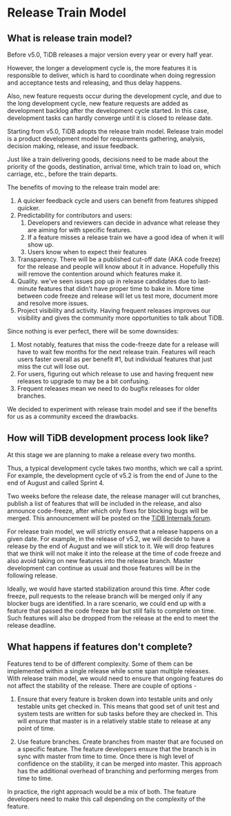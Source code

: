 # Release Train Model

## What is release train model?

Before v5.0, TiDB releases a major version every year or every half year.

However, the longer a development cycle is, the more features it is responsible to deliver, which is hard to coordinate when doing regression and acceptance tests and releasing, and thus delay happens.

Also, new feature requests occur during the development cycle, and due to the long development cycle, new feature requests are added as development backlog after the development cycle started. In this case, development tasks can hardly converge until it is closed to release date.

Starting from v5.0, TiDB adopts the release train model. Release train model is a product development model for requirements gathering, analysis, decision making, release, and issue feedback.

Just like a train delivering goods, decisions need to be made about the priority of the goods, destination, arrival time, which train to load on, which carriage, etc., before the train departs.

The benefits of moving to the release train model are:

1. A quicker feedback cycle and users can benefit from features shipped quicker.
2. Predictability for contributors and users:
    1. Developers and reviewers can decide in advance what release they are aiming for with specific features.
    2. If a feature misses a release train we have a good idea of when it will show up.
    3. Users know when to expect their features
3. Transparency. There will be a published cut-off date (AKA code freeze) for the release and people will know about it in advance. Hopefully this will remove the contention around which features make it.
4. Quality. we've seen issues pop up in release candidates due to last-minute features that didn't have proper time to bake in. More time between code freeze and release will let us test more, document more and resolve more issues.
5. Project visibility and activity. Having frequent releases improves our visibility and gives the community more opportunities to talk about TiDB.

Since nothing is ever perfect, there will be some downsides:

1. Most notably, features that miss the code-freeze date for a release will have to wait few months for the next release train. Features will reach users faster overall as per benefit #1, but individual features that just miss the cut will lose out.
2. For users, figuring out which release to use and having frequent new releases to upgrade to may be a bit confusing.
3. Frequent releases mean we need to do bugfix releases for older branches.

We decided to experiment with release train model and see if the benefits for us as a community exceed the drawbacks. 

## How will TiDB development process look like?

At this stage we are planning to make a release every two months.

Thus, a typical development cycle takes two months, which we call a sprint. For example, the development cycle of v5.2 is from the end of June to the end of August and called Sprint 4.

Two weeks before the release date, the release manager will cut branches, publish a list of features that will be included in the release, and also announce code-freeze, after which only fixes for blocking bugs will be merged. This announcement will be posted on the [TiDB Internals forum](https://internals.tidb.io/).

For release train model, we will strictly ensure that a release happens on a given date. For example, in the release of v5.2, we will decide to have a release by the end of August and we will stick to it. We will drop features that we think will not make it into the release at the time of code freeze and also avoid taking on new features into the release branch. Master development can continue as usual and those features will be in the following release. 

Ideally, we would have started stabilization around this time. After code freeze, pull requests to the release branch will be merged only if any blocker bugs are identified. In a rare scenario, we could end up with a feature that passed the code freeze bar but still fails to complete on time. Such features will also be dropped from the release at the end to meet the release deadline.

## What happens if features don't complete?

Features tend to be of different complexity. Some of them can be implemented within a single release while some span multiple releases. With release train model, we would need to ensure that ongoing features do not affect the stability of the release. There are couple of options -

1. Ensure that every feature is broken down into testable units and only testable units get checked in. This means that good set of unit test and system tests are written for sub tasks before they are checked in. This will ensure that master is in a relatively stable state to release at any point of time.

2. Use feature branches. Create branches from master that are focused on a specific feature. The feature developers ensure that the branch is in sync with master from time to time. Once there is high level of confidence on the stability, it can be merged into master. This approach has the additional overhead of branching and performing merges from time to time.

In practice, the right approach would be a mix of both. The feature developers need to make this call depending on the complexity of the feature.
